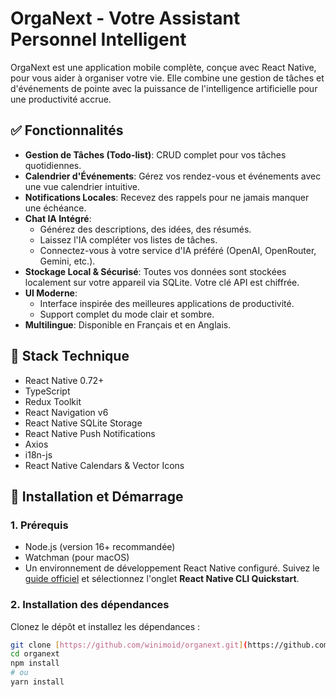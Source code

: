 # OrgaNext - Votre Assistant Personnel Intelligent

OrgaNext est une application mobile complète, conçue avec React Native, pour vous aider à organiser votre vie. Elle combine une gestion de tâches et d'événements de pointe avec la puissance de l'intelligence artificielle pour une productivité accrue.

## ✅ Fonctionnalités

- **Gestion de Tâches (Todo-list)**: CRUD complet pour vos tâches quotidiennes.
- **Calendrier d'Événements**: Gérez vos rendez-vous et événements avec une vue calendrier intuitive.
- **Notifications Locales**: Recevez des rappels pour ne jamais manquer une échéance.
- **Chat IA Intégré**:
    - Générez des descriptions, des idées, des résumés.
    - Laissez l'IA compléter vos listes de tâches.
    - Connectez-vous à votre service d'IA préféré (OpenAI, OpenRouter, Gemini, etc.).
- **Stockage Local & Sécurisé**: Toutes vos données sont stockées localement sur votre appareil via SQLite. Votre clé API est chiffrée.
- **UI Moderne**:
    - Interface inspirée des meilleures applications de productivité.
    - Support complet du mode clair et sombre.
- **Multilingue**: Disponible en Français et en Anglais.

## 🧱 Stack Technique

- React Native 0.72+
- TypeScript
- Redux Toolkit
- React Navigation v6
- React Native SQLite Storage
- React Native Push Notifications
- Axios
- i18n-js
- React Native Calendars & Vector Icons

## 🚀 Installation et Démarrage

### 1. Prérequis

- Node.js (version 16+ recommandée)
- Watchman (pour macOS)
- Un environnement de développement React Native configuré. Suivez le [guide officiel](https://reactnative.dev/docs/environment-setup) et sélectionnez l'onglet **React Native CLI Quickstart**.

### 2. Installation des dépendances

Clonez le dépôt et installez les dépendances :

```bash
git clone [https://github.com/winimoid/organext.git](https://github.com/winimoid/organext.git)
cd organext
npm install
# ou
yarn install
